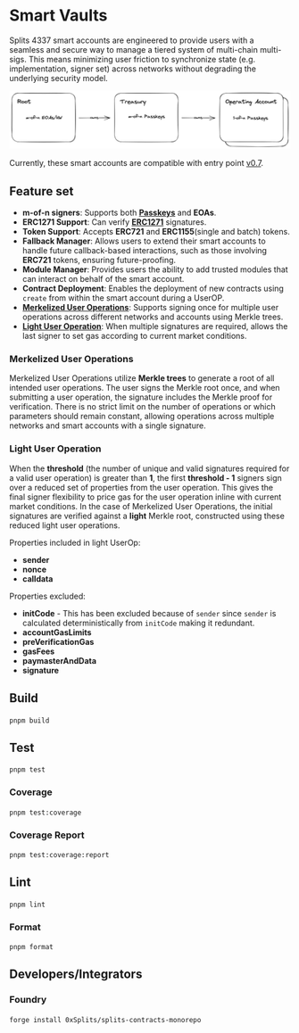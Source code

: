 # Smart Vaults

Splits 4337 smart accounts are engineered to provide users with a seamless and secure way to manage a tiered system of multi-chain multi-sigs. This means minimizing user friction to synchronize state (e.g. implementation, signer set) across networks without degrading the underlying security model.

![architecture](./docs/smart%20account%20architecture.png)

Currently, these smart accounts are compatible with entry point [v0.7](https://github.com/eth-infinitism/account-abstraction/tree/releases/v0.7).

## Feature set

* **m-of-n signers**: Supports both [**Passkeys**](https://splits.org/blog/passkeys-developers/) and **EOAs**.
* **ERC1271 Support**: Can verify [**ERC1271**](https://eips.ethereum.org/EIPS/eip-1271) signatures.
* **Token Support**: Accepts **ERC721** and **ERC1155**(single and batch) tokens.
* **Fallback Manager**: Allows users to extend their smart accounts to handle future callback-based interactions, such as those involving **ERC721** tokens, ensuring future-proofing.
* **Module Manager**: Provides users the ability to add trusted modules that can interact on behalf of the smart account.
* **Contract Deployment**: Enables the deployment of new contracts using `create` from within the smart account during a UserOP.
* **[Merkelized User Operations](#merkelized-user-operations)**: Supports signing once for multiple user operations across different networks and accounts using Merkle trees.
* **[Light User Operation](#light-user-operation)**: When multiple signatures are required, allows the last signer to set gas according to current market conditions.

### Merkelized User Operations

Merkelized User Operations utilize **Merkle trees** to generate a root of all intended user operations. The user signs the Merkle root once, and when submitting a user operation, the signature includes the Merkle proof for verification. There is no strict limit on the number of operations or which parameters should remain constant, allowing operations across multiple networks and smart accounts with a single signature.

### Light User Operation

When the **threshold** (the number of unique and valid signatures required for a valid user operation) is greater than **1**, the first **threshold - 1** signers sign over a reduced set of properties from the user operation. This gives the final signer flexibility to price gas for the user operation inline with current market conditions. In the case of Merkelized User Operations, the initial signatures are verified against a **light** Merkle root, constructed using these reduced light user operations.

Properties included in light UserOp:

* **sender**
* **nonce**
* **calldata**

Properties excluded:

* **initCode** - This has been excluded because of `sender` since `sender` is calculated deterministically from `initCode` making it redundant.
* **accountGasLimits**
* **preVerificationGas**
* **gasFees**
* **paymasterAndData**
* **signature**

## Build

`pnpm build`

## Test

`pnpm test`

### Coverage

`pnpm test:coverage`

### Coverage Report

`pnpm test:coverage:report`

## Lint

`pnpm lint`

### Format

`pnpm format`

## Developers/Integrators

### Foundry

`forge install 0xSplits/splits-contracts-monorepo`
